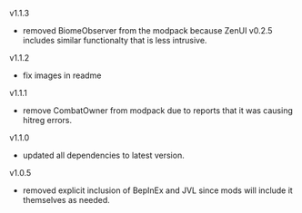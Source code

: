 v1.1.3
- removed BiomeObserver from the modpack because ZenUI v0.2.5 includes similar functionalty that is less intrusive.

v1.1.2
- fix images in readme

v1.1.1
- remove CombatOwner from modpack due to reports that it was causing hitreg errors.

v1.1.0
- updated all dependencies to latest version.

v1.0.5
- removed explicit inclusion of BepInEx and JVL since mods will include it themselves as needed.